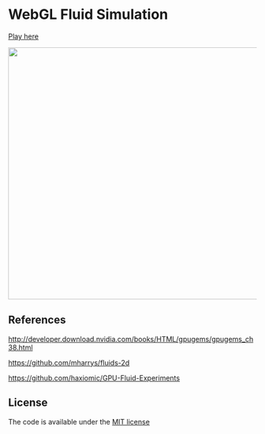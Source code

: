 # WebGL Fluid Simulation

[Play here](https://paveldogreat.github.io/WebGL-Fluid-Simulation/)

<img src="/logo.png?raw=true" width="512">

## References

http://developer.download.nvidia.com/books/HTML/gpugems/gpugems_ch38.html

https://github.com/mharrys/fluids-2d

https://github.com/haxiomic/GPU-Fluid-Experiments

## License

The code is available under the [MIT license](LICENSE)
